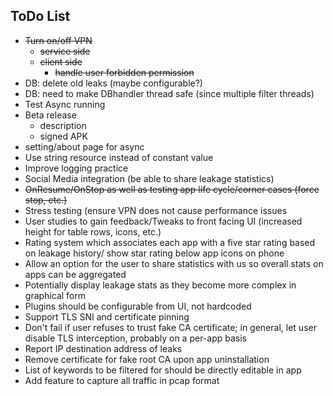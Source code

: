 
## ToDo List

- ~~Turn on/off VPN~~ 
	- ~~service side~~
	- ~~client side~~
		- ~~handle user forbidden permission~~ 
- DB: delete old leaks (maybe configurable?)
- DB: need to make DBhandler thread safe (since multiple filter threads)
- Test Async running
- Beta release
	- description
	- signed APK
- setting/about page for async
- Use string resource instead of constant value
- Improve logging practice
- Social Media integration (be able to share leakage statistics)
- ~~OnResume/OnStop as well as testing app life cycle/corner cases (force stop, etc.)~~
- Stress testing (ensure VPN does not cause performance issues
- User studies to gain feedback/Tweaks to front facing UI (increased height for table rows, icons, etc.)
- Rating system which associates each app with a five star rating based on leakage history/ show star rating below app icons on phone
- Allow an option for the user to share statistics with us so overall stats on apps can be aggregated
- Potentially display leakage stats as they become more complex in graphical form
- Plugins should be configurable from UI, not hardcoded
- Support TLS SNI and certificate pinning
- Don't fail if user refuses to trust fake CA certificate; in general, let user disable TLS interception, probably on a per-app basis
- Report IP destination address of leaks
- Remove certificate for fake root CA upon app uninstallation
- List of keywords to be filtered for should be directly editable in app
- Add feature to capture all traffic in pcap format
